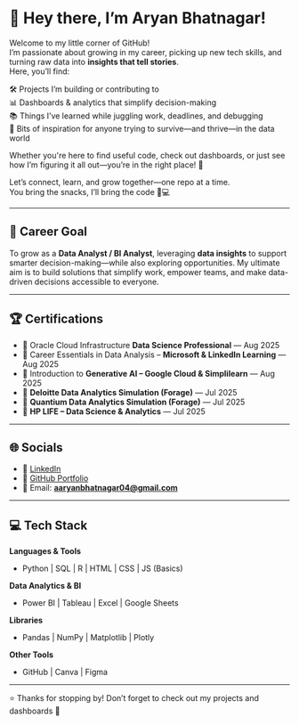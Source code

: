 # 🌸 Hey there, I’m Aryan Bhatnagar!  

Welcome to my little corner of GitHub!  
I’m passionate about growing in my career, picking up new tech skills, and turning raw data into **insights that tell stories**.  
Here, you’ll find:  

🛠️ Projects I’m building or contributing to  
📊 Dashboards & analytics that simplify decision-making  
📚 Things I’ve learned while juggling work, deadlines, and debugging  
🌱 Bits of inspiration for anyone trying to survive—and thrive—in the data world  

Whether you're here to find useful code, check out dashboards, or just see how I’m figuring it all out—you’re in the right place! 🫶  

Let’s connect, learn, and grow together—one repo at a time.  
You bring the snacks, I’ll bring the code 🍪💻  

---

## 🎯 Career Goal  
To grow as a **Data Analyst / BI Analyst**, leveraging **data insights** to support smarter decision-making—while also exploring opportunities.
My ultimate aim is to build solutions that simplify work, empower teams, and make data-driven decisions accessible to everyone.  

---

## 🏆 Certifications  
- 📘 Oracle Cloud Infrastructure **Data Science Professional** — Aug 2025  
- 📘 Career Essentials in Data Analysis – **Microsoft & LinkedIn Learning** — Aug 2025  
- 📘 Introduction to **Generative AI – Google Cloud & Simplilearn** — Aug 2025  
- 📘 **Deloitte Data Analytics Simulation (Forage)** — Jul 2025  
- 📘 **Quantium Data Analytics Simulation (Forage)** — Jul 2025  
- 📘 **HP LIFE – Data Science & Analytics** — Jul 2025  

---

## 🌐 Socials  
- 💼 [LinkedIn](https://www.linkedin.com/in/The-aryanbhatnagar)  
- 📂 [GitHub Portfolio](https://github.com/The-Aryan-Bhatnagar)  
- 📧 Email: **aaryanbhatnagar04@gmail.com**  

---

## 💻 Tech Stack  
**Languages & Tools**  
- Python | SQL | R | HTML | CSS | JS (Basics)  

**Data Analytics & BI**  
- Power BI | Tableau | Excel | Google Sheets  

**Libraries**  
- Pandas | NumPy | Matplotlib | Plotly  

**Other Tools**  
- GitHub | Canva | Figma  

---

⭐️ Thanks for stopping by! Don’t forget to check out my projects and dashboards 🚀  
